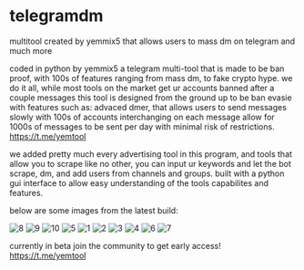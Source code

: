 # telegramdm
multitool created by yemmix5 that allows users to mass dm on telegram and much more

coded in python by yemmix5
a telegram multi-tool that is made to be ban proof, with 100s of features ranging from mass dm, to fake crypto hype. we do it all, while most tools on the market get ur accounts banned after a couple messages this tool is designed from the ground up to be ban evasie with features such as: advaced dmer, that allows users to send messages slowly with 100s of accounts interchanging on each message allow for 1000s of messages to be sent per day with minimal risk of restrictions.
https://t.me/yemtool

we added pretty much every advertising tool in this program, and tools that allow you to scrape like no other, you can input ur keywords and let the bot scrape, dm, and add users from channels and groups. built with a python gui interface to allow easy understanding of the tools capabilites and features.

below are some images from the latest build:

![8](https://github.com/user-attachments/assets/3d2a6eef-bd6d-41cc-92ef-4f27f302e5c9)
![9](https://github.com/user-attachments/assets/1ff7fb31-f37e-41a0-a0e6-d7b62f443f21)
![10](https://github.com/user-attachments/assets/74142d15-63bc-4515-8d9a-1ce7acfe81ae)
![5](https://github.com/user-attachments/assets/ef79d538-e31a-40bd-bcb1-028b9aa84c3e)
![1](https://github.com/user-attachments/assets/6b84bcb8-3842-458d-b3a9-2b87fffdd605)
![2](https://github.com/user-attachments/assets/b9fa387f-008f-4700-9087-64cb227d0ac9)
![3](https://github.com/user-attachments/assets/82966f8b-b83d-4374-9119-6197fc236f4e)
![4](https://github.com/user-attachments/assets/5e7775d4-aed4-40e2-8cc0-740f87f7bed1)
![6](https://github.com/user-attachments/assets/450fc15f-dce7-41fe-acf9-28d0b790d79f)
![7](https://github.com/user-attachments/assets/11373a43-af02-4ea5-8dd0-e6e9831bd69d)

currently in beta join the community to get early access! https://t.me/yemtool
